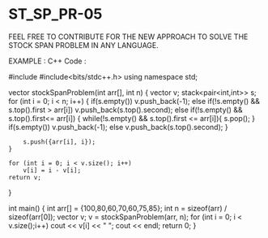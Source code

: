 # ST_SP_PR-05


FEEL FREE TO CONTRIBUTE FOR THE NEW APPROACH TO SOLVE THE STOCK SPAN PROBLEM IN ANY LANGUAGE.

EXAMPLE :
C++ Code :


#include<iostream>
#include<bits/stdc++.h>
using namespace std;



vector<int> stockSpanProblem(int arr[], int n)
{
    vector<int> v;
    stack<pair<int,int>> s;
    for (int i = 0; i < n; i++)
    {
        if(s.empty())
            v.push_back(-1);
        else if(!s.empty() && s.top().first > arr[i])
            v.push_back(s.top().second);
        else if(!s.empty() && s.top().first<= arr[i])
        {
            while(!s.empty() && s.top().first <= arr[i]){
                s.pop();
            }
            if(s.empty())
                v.push_back(-1);
            else
                v.push_back(s.top().second);
        }

        s.push({arr[i], i});
    }

    for (int i = 0; i < v.size(); i++)
        v[i] = i - v[i];
    return v;
}

int main()
{
    int arr[] = {100,80,60,70,60,75,85};
    int n = sizeof(arr) / sizeof(arr[0]);
    vector<int> v;
   v = stockSpanProblem(arr, n);
   for (int i = 0; i < v.size();i++)
       cout << v[i] << " ";
   cout << endl;
   return 0;
}
